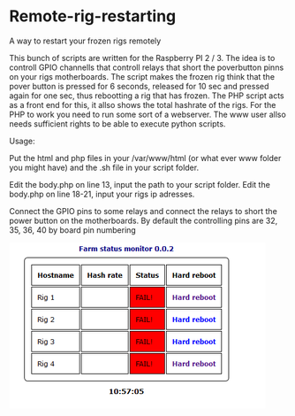 # Remote-rig-restarting
A way to restart your frozen rigs remotely

This bunch of scripts are written for the Raspberry PI 2 / 3.  The idea is to controll GPIO channells that controll relays that short the poverbutton pinns on your rigs motherboards.  The script makes the frozen rig think that the pover button is pressed for 6 seconds, released for 10 sec and pressed again for one sec, thus rebootting a rig that has frozen.  The PHP script acts as a front end for this, it allso shows the total hashrate of the rigs.  For the PHP to work you need to run some sort of a webserver.  The www user allso needs sufficient rights to be able to execute python scripts.

Usage:

Put the html and php files in your /var/www/html (or what ever www folder you might have) and the .sh file in your script folder.

Edit the body.php on line 13, input the path to your script folder.
Edit the body.php on line 18-21, input your rigs ip adresses.

Connect the GPIO pins to some relays and connect the relays to short the power button on the motherboards.
By default the controlling pins are 32, 35, 36, 40 by board pin numbering


![alt text](remoteRigRestart.PNG)
